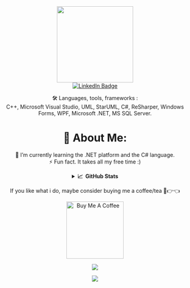 <div id="header" align="center">
  <img src="https://media.giphy.com/media/gjrYDwbjnK8x36xZIO/giphy.gif" width="200"/>
  <div id="badges">
  <a href="https://linkedin.com/in/blazhkevych">
    <img src="https://img.shields.io/badge/LinkedIn-blue?style=for-the-badge&logo=linkedin&logoColor=white" alt="LinkedIn Badge"/>
  </a>
</div>

:hammer_and_wrench: Languages, tools, frameworks : \
C++, Microsoft Visual Studio, UML, StarUML, C#, ReSharper, Windows Forms, WPF, Microsoft .NET, MS SQL Server.

# 💫 About Me:
🌱 I’m currently learning the .NET platform and the C# language.<br>⚡ Fun fact. It takes all my free time :)
<details>
  
  <summary><b>📈&nbsp;&nbsp;GitHub Stats</b></summary>

[![GitHub Streak](http://github-readme-streak-stats.herokuapp.com?user=blazhkevych&theme=gotham&date_format=j%20M%5B%20Y%5D&mode=weekly)](https://git.io/streak-stats)
  
## 🏆 GitHub Trophies
![](https://github-profile-trophy.vercel.app/?username=blazhkevych&theme=gotham&no-frame=true&no-bg=true&margin-w=4)
  
</details>


If you like what i do, maybe consider buying me a coffee/tea 🥺👉👈
  
<a href="https://www.buymeacoffee.com/blazhkevych" target="_blank"><img src="https://cdn.buymeacoffee.com/buttons/v2/default-red.png" alt="Buy Me A Coffee" width="150" ></a>

![](https://github.com/mscoutermarsh/mscoutermarsh/blob/master/teeter.gif?raw=true)

[![](https://visitcount.itsvg.in/api?id=blazhkevych&icon=0&color=0)](https://visitcount.itsvg.in)  
